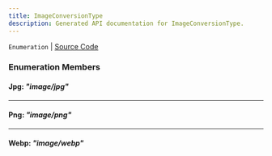 ```yaml
---
title: ImageConversionType
description: Generated API documentation for ImageConversionType.
---
```


`Enumeration` | [Source Code](https://github.com/mrCamelCode/jtjs/blob/ddfaeb1a2c9bf793372bb41076f65f452b124091/libs/browser/lib/util/image.util.ts#L1)

### Enumeration Members

#### Jpg: _"image/jpg"_

---

#### Png: _"image/png"_

---

#### Webp: _"image/webp"_
